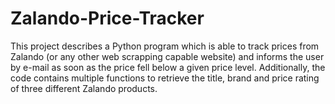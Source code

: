 # Zalando-Price-Tracker
This project describes a Python program which is able to track prices from Zalando (or any other web scrapping capable website) and informs the user by e-mail as soon as the price fell below a given price level. Additionally, the code contains multiple functions to retrieve the title, brand and price rating of three different Zalando products.
